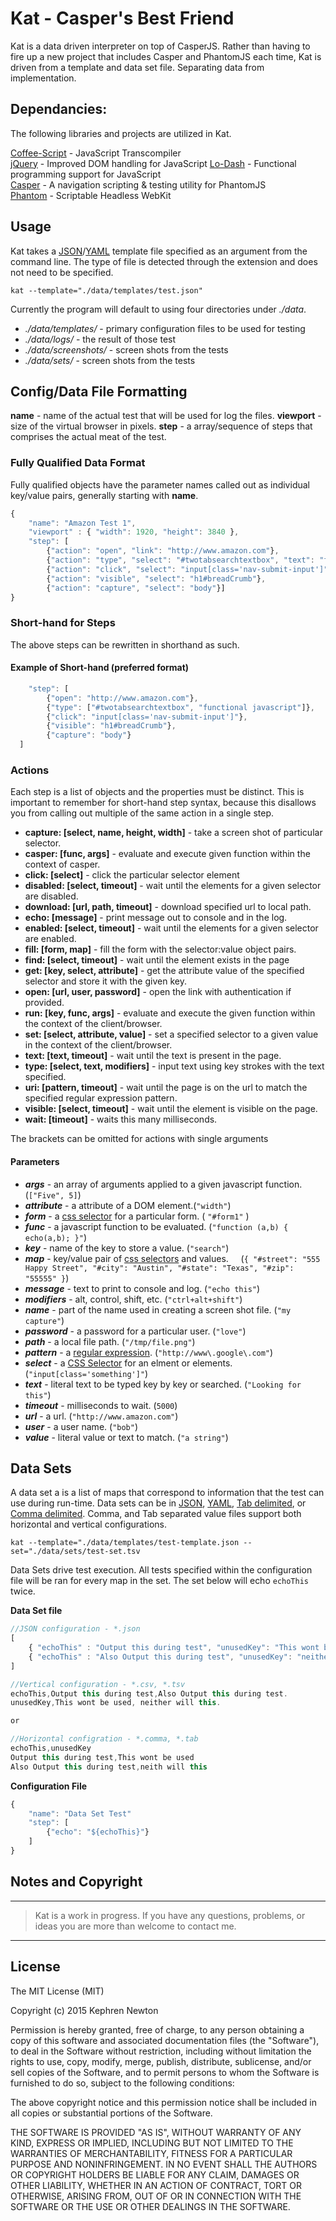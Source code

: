 # Kat - Casper's Best Friend

Kat is a data driven interpreter on top of CasperJS. Rather than having to fire up a new project that includes Casper and PhantomJS each time, Kat is driven from a template and data set file. Separating data from implementation.

## **Dependancies:**
The following libraries and projects are utilized in Kat.

[Coffee-Script](http://coffeescript.org/) - JavaScript Transcompiler  
[jQuery](http://jquery.com/) - Improved DOM handling for JavaScript
[Lo-Dash](http://lodash.com/) - Functional programming support for JavaScript  
[Casper](http://casperjs.org/) - A navigation scripting & testing utility for PhantomJS  
[Phantom](http://phantomjs.org) - Scriptable Headless WebKit  

## Usage
Kat takes a [JSON](http://www.json.org/)/[YAML](http://www.yaml.org/) template file specified as an argument from the command line. The type of file is detected through the extension and does not need to be specified.

`kat --template="./data/templates/test.json"`

Currently the program will default to using four directories under *./data*.
- *./data/templates/* - primary configuration files to be used for testing
- *./data/logs/* - the result of those test
- *./data/screenshots/* - screen shots from the tests
- *./data/sets/* - screen shots from the tests

## Config/Data File Formatting

**name** - name of the actual test that will be used for log the files.
**viewport** - size of the virtual browser in pixels.
**step** - a array/sequence of steps that comprises the actual meat of the test.

### Fully Qualified Data Format

Fully qualified objects have the parameter names called out as individual key/value pairs, generally starting with **name**.

```js
{
	"name": "Amazon Test 1",
	"viewport" : { "width": 1920, "height": 3840 },
	"step": [
		{"action": "open", "link": "http://www.amazon.com"},
		{"action": "type", "select": "#twotabsearchtextbox", "text": "functional javascript"},
		{"action": "click", "select": "input[class='nav-submit-input']"},
		{"action": "visible", "select": "h1#breadCrumb"},
		{"action": "capture", "select": "body"}]
}
```

### Short-hand for Steps

The above steps can be rewritten in shorthand as such.

#### Example of Short-hand (preferred format)
```js
	"step": [
		{"open": "http://www.amazon.com"},
		{"type": ["#twotabsearchtextbox", "functional javascript"]},
		{"click": "input[class='nav-submit-input']"},
		{"visible": "h1#breadCrumb"},
		{"capture": "body"}
  ]
```

### Actions

Each step is a list of objects and the properties must be distinct. This is important to remember for short-hand step syntax, because this disallows you from calling out multiple of the same action in a single step.

- **capture: [select, name, height, width]** - take a screen shot of particular selector.
- **casper: [func, args]** - evaluate and execute given function within the context of casper.
- **click: [select]** - click the particular selector element
- **disabled: [select, timeout]** - wait until the elements for a given selector are disabled.
- **download: [url, path, timeout]** - download specified url to local path.
- **echo: [message]** - print message out to console and in the log.
- **enabled: [select, timeout]** - wait until the elements for a given selector are enabled.
- **fill: [form, map]** - fill the form with the selector:value object pairs.
- **find: [select, timeout]** - wait until the element exists in the page
- **get: [key, select, attribute]** - get the attribute value of the specified selector and store it with the given key.
- **open: [url, user, password]** - open the link with authentication if provided.
- **run: [key, func, args]** - evaluate and execute the given function within the context of the client/browser.
- **set: [select, attribute, value]** - set a specified selector to a given value in the context of the client/browser.
- **text: [text, timeout]** - wait until the text is present in the page.
- **type: [select, text, modifiers]** - input text using key strokes with the text specified.
- **uri: [pattern, timeout]** - wait until the page is on the url to match the specified regular expression pattern.
- **visible: [select, timeout]** - wait until the element is visible on the page.
- **wait: [timeout]** - waits this many milliseconds.



The brackets can be omitted for actions with single arguments

#### Parameters

- ***args*** - an array of arguments applied to a given javascript function. (`["Five", 5]`)
- ***attribute*** - a attribute of a DOM element.(`"width"`)
- ***form*** - a [css selector](http://www.w3schools.com/cssref/css_selectors.asp) for a particular form. ( `"#form1"` )
- ***func*** - a javascript function to be evaluated. (`"function (a,b) { echo(a,b); }"`)
- ***key*** - name of the key to store a value. (`"search"`)
- ***map*** - key/value pair of [css selectors](http://www.w3schools.com/cssref/css_selectors.asp) and values.
&nbsp;&nbsp;&nbsp;&nbsp;(`{ "#street": "555 Happy Street", "#city": "Austin", "#state": "Texas", "#zip": "55555" }`)
- ***message*** - text to print to console and log. (`"echo this"`)
- ***modifiers*** - alt, control, shift, etc. (`"ctrl+alt+shift"`)
- ***name*** - part of the name used in creating a screen shot file. (`"my capture"`)
- ***password*** - a password for a particular user. (`"love"`)
- ***path*** - a local file path. (`"/tmp/file.png"`)
- ***pattern*** - a [regular expression](http://www.regular-expressions.info/). (`"http://www\.google\.com"`)
- ***select*** - a [CSS Selector](http://www.w3schools.com/cssref/css_selectors.asp) for an elment or elements. (`"input[class='something']"`)
- ***text*** - literal text to be typed key by key or searched. (`"Looking for this"`)
- ***timeout*** - milliseconds to wait. (`5000`)
- ***url*** - a url. (`"http://www.amazon.com"`)
- ***user*** - a user name. (`"bob"`)
- ***value*** - literal value or text to match. (`"a string"`)

## Data Sets
A data set a is a list of maps that correspond to information that the test can use during run-time. Data sets can be in  [JSON](http://www.json.org/), [YAML](http://www.yaml.org/), [Tab delimited](http://en.wikipedia.org/wiki/Tab-separated_values), or [Comma delimited](http://en.wikipedia.org/wiki/Comma-separated_values). Comma, and Tab separated value files support both horizontal and vertical configurations.

`kat --template="./data/templates/test-template.json --set="./data/sets/test-set.tsv`

Data Sets drive test execution. All tests specified within the configuration file will be ran for every map in the set. The set below will echo `echoThis` twice.

**Data Set file**

```js
//JSON configuration - *.json  
[
	{ "echoThis" : "Output this during test", "unusedKey": "This wont be used"},
	{ "echoThis" : "Also Output this during test", "unusedKey": "neither will this"}
]

//Vertical configuration - *.csv, *.tsv  
echoThis,Output this during test,Also Output this during test.
unusedKey,This wont be used, neither will this.

or  

//Horizontal configration - *.comma, *.tab
echoThis,unusedKey
Output this during test,This wont be used
Also Output this during test,neith will this

```  

**Configuration File**
```javascript
{
	"name": "Data Set Test"
	"step": [
		{"echo": "${echoThis}"}
	]
}
```

## Notes and Copyright

---

> Kat is a work in progress. If you have any questions, problems, or ideas you are more than welcome to contact me.

---

## License

The MIT License (MIT)

Copyright (c) 2015 Kephren Newton

Permission is hereby granted, free of charge, to any person obtaining a copy
of this software and associated documentation files (the "Software"), to deal
in the Software without restriction, including without limitation the rights
to use, copy, modify, merge, publish, distribute, sublicense, and/or sell
copies of the Software, and to permit persons to whom the Software is
furnished to do so, subject to the following conditions:

The above copyright notice and this permission notice shall be included in all
copies or substantial portions of the Software.

THE SOFTWARE IS PROVIDED "AS IS", WITHOUT WARRANTY OF ANY KIND, EXPRESS OR
IMPLIED, INCLUDING BUT NOT LIMITED TO THE WARRANTIES OF MERCHANTABILITY,
FITNESS FOR A PARTICULAR PURPOSE AND NONINFRINGEMENT. IN NO EVENT SHALL THE
AUTHORS OR COPYRIGHT HOLDERS BE LIABLE FOR ANY CLAIM, DAMAGES OR OTHER
LIABILITY, WHETHER IN AN ACTION OF CONTRACT, TORT OR OTHERWISE, ARISING FROM,
OUT OF OR IN CONNECTION WITH THE SOFTWARE OR THE USE OR OTHER DEALINGS IN THE
SOFTWARE.
